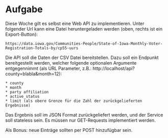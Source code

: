 Aufgabe
=======
Diese Woche gilt es selbst eine Web API zu implementieren. Unter folgender Url kann eine Datei heruntergeladen werden (oben, rechts ist ein Export-Button):

	https://data.iowa.gov/Communities-People/State-of-Iowa-Monthly-Voter-Registration-Totals-by/cp55-uurs

Die API soll die Daten der CSV Datei bereitstellen. Dazu soll ein Endpunkt bereitgestellt werden, welcher folgende optionalen Argumente entgegennimmt (als URL Parameter, z.B.: http://localhost/api?county=blabla&month=12):

	* county
	* month
	* party affiliation
	* active_status
	* limit (als obere Grenze für die Zahl der zurückgelieferten Ergebnisse)

Das Ergebnis soll im JSON Format zurückgeliefert werden, und der Service soll stateless sein. Es müssen nur GET-Requests implementiert werden.

Als Bonus: neue Einträge sollten per POST hinzufügbar sein.
